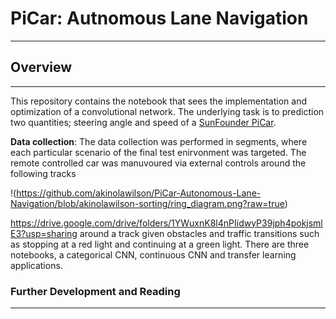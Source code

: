 # PiCar: Autnomous Lane Navigation
________________________________________________________________________________________________________________________________________

## Overview 
________________________________________________________________________________________________________________________________________

This repository contains the notebook that sees the implementation and optimization of a convolutional network. The underlying task is to prediction two
quantities; steering angle and speed of a [SunFounder PiCar](https://www.sunfounder.com/smart-video-car-kit-v2-0.html). 

**Data collection**:
The data collection was performed in segments, where each particular scenario of the final test enirvonment was targeted. The remote controlled car was manuvoured via external controls around the following tracks

!(https://github.com/akinolawilson/PiCar-Autonomous-Lane-Navigation/blob/akinolawilson-sorting/ring_diagram.png?raw=true)




https://drive.google.com/drive/folders/1YWuxnK8l4nPIidwyP39jph4pokjsmlE3?usp=sharing
around a track given obstacles and traffic transitions such as stopping at a red light and continuing at a green light. There are three notebooks, a categorical CNN, continuous CNN and transfer learning applications.

### Further Development and Reading
________________________________________________________________________________________________________________________________________
